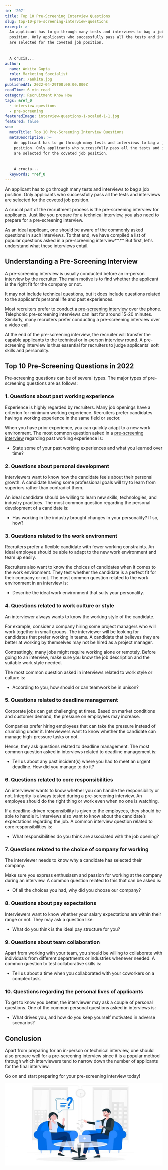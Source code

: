```yaml
---
id: '207'
title: Top 10 Pre-Screening Interview Questions
slug: top-10-pre-screening-interview-questions
excerpt: >-
  An applicant has to go through many tests and interviews to bag a job
  position. Only applicants who successfully pass all the tests and interviews
  are selected for the coveted job position.


  A crucia...
author:
  name: Ankita Gupta
  role: Marketing Specialist
  avatar: /ankita.jpg
publishedAt: 2022-04-29T00:00:00.000Z
readTime: 6 min read
category: Recruitment Know How
tags: &ref_0
  - interview-questions
  - pre-screening
featuredImage: interview-questions-1-scaled-1-1.jpg
featured: false
seo:
  metaTitle: Top 10 Pre-Screening Interview Questions
  metaDescription: >-
    An applicant has to go through many tests and interviews to bag a job
    position. Only applicants who successfully pass all the tests and interviews
    are selected for the coveted job position.


    A crucia...
  keywords: *ref_0
---
```


An applicant has to go through many tests and interviews to bag a job position. Only applicants who successfully pass all the tests and interviews are selected for the coveted job position.

A crucial part of the recruitment process is the pre-screening interview for applicants. Just like you prepare for a technical interview, you also need to prepare for a pre-screening interview.

<!--more-->

As an ideal applicant, one should be aware of the commonly asked questions in such interviews. To that end, we have compiled a list of popular questions asked in a pre-screening interview**.** But first, let's understand what these interviews entail. 

## **Understanding a Pre-Screening Interview** 

A pre-screening interview is usually conducted before an in-person interview by the recruiter. The main motive is to find whether the applicant is the right fit for the company or not.

It may not include technical questions, but it does include questions related to the applicant’s personal life and past experiences.

Most recruiters prefer to conduct a [pre-screening interview](https://www.thetalentpool.ai/) over the phone. Telephonic pre-screening interviews can last for around 15-20 minutes. Similarly, many recruiters prefer conducting a pre-screening interview over a video call.

At the end of the pre-screening interview, the recruiter will transfer the capable applicants to the technical or in-person interview round. A pre-screening interview is thus essential for recruiters to judge applicants' soft skills and personality.

## **Top 10 Pre-Screening Questions in 2022** 

Pre-screening questions can be of several types. The major types of pre-screening questions are as follows:

### **1\. Questions about past working experience** 

Experience is highly regarded by recruiters. Many job openings have a criterion for minimum working experience. Recruiters prefer candidates having a working experience in the same field or sector.

When you have prior experience, you can quickly adapt to a new work environment. The most common question asked in a [pre-screening interview](https://www.thetalentpool.ai/blogs/3-things-to-know-when-interviewing-virtually/) regarding past working experience is:

- State some of your past working experiences and what you learned over time? 

### **2\. Questions about personal development** 

Interviewers want to know how the candidate feels about their personal growth. A candidate having some professional goals will try to learn from superiors rather than contradict them.

An ideal candidate should be willing to learn new skills, technologies, and industry practices. The most common question regarding the personal development of a candidate is: 

- Has working in the industry brought changes in your personality? If so, how?

### **3\. Questions related to the work environment** 

Recruiters prefer a flexible candidate with fewer working constraints. An ideal employee should be able to adapt to the new work environment and team up easily.

Recruiters also want to know the choices of candidates when it comes to the work environment. They test whether the candidate is a perfect fit for their company or not. The most common question related to the work environment in an interview is: 

- Describe the ideal work environment that suits your personality.

### **4\. Questions related to work culture or style** 

An interviewer always wants to know the working style of the candidate.

For example, consider a company hiring some project managers who will work together in small groups. The interviewer will be looking for candidates that prefer working in teams. A candidate that believes they are better at working by themselves may not be hired as a project manager.

Contrastingly, many jobs might require working alone or remotely. Before going to an interview, make sure you know the job description and the suitable work style needed.

The most common question asked in interviews related to work style or culture is: 

- According to you, how should or can teamwork be in unison? 

### **5\. Questions related to deadline management** 

Corporate jobs can get challenging at times. Based on market conditions and customer demand, the pressure on employees may increase.

Companies prefer hiring employees that can take the pressure instead of crumbling under it. Interviewers want to know whether the candidate can manage high-pressure tasks or not.

Hence, they ask questions related to deadline management. The most common question asked in interviews related to deadline management is: 

- Tell us about any past incident(s) where you had to meet an urgent deadline. How did you manage to do it? 

### **6\. Questions related to core responsibilities** 

An interviewer wants to know whether you can handle the responsibility or not. Integrity is always tested during a pre-screening interview. An employee should do the right thing or work even when no one is watching.

If a deadline-driven responsibility is given to the employees, they should be able to handle it. Interviews also want to know about the candidate’s expectations regarding the job. A common interview question related to core responsibilities is: 

- What responsibilities do you think are associated with the job opening?

### **7\. Questions related to the choice of company for working**

The interviewer needs to know why a candidate has selected their company.

Make sure you express enthusiasm and passion for working at the company during an interview. A common question related to this that can be asked is: 

- Of all the choices you had, why did you choose our company? 

### **8\. Questions about pay expectations** 

Interviewers want to know whether your salary expectations are within their range or not. They may ask a question like: 

- What do you think is the ideal pay structure for you?

### **9\. Questions about team collaboration** 

Apart from working with your team, you should be willing to collaborate with individuals from different departments or industries whenever needed. A common question to test collaborative skills is: 

- Tell us about a time when you collaborated with your coworkers on a complex task. 

### **10\. Questions regarding the personal lives of applicants** 

To get to know you better, the interviewer may ask a couple of personal questions. One of the common personal questions asked in interviews is: 

- What drives you, and how do you keep yourself motivated in adverse scenarios?

## **Conclusion** 

Apart from preparing for an in-person or technical interview, one should also prepare well for a pre-screening interview since it is a popular method through which interviewers tend to narrow down the number of applicants for the final interview.

Go on and start preparing for your pre-screening interview today!

![interview-questions](images/interview-questions-1-scaled-1-1-1024x536.jpg)
